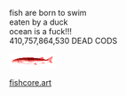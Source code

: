fish are born to swim  
eaten by a duck  
ocean is a fuck!!!  
410,757,864,530 DEAD CODS  


![fishe](https://github.com/wastedbitch/fishy/blob/main/fish.gif)

[fishcore.art](https://fishcore.art)
<!---
wastedbitch/wastedbitch is a ✨ special ✨ repository
--->
